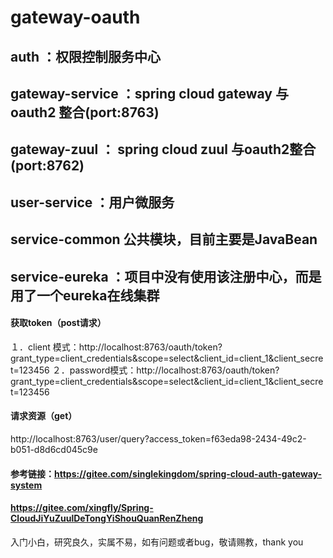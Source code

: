 # gateway-oauth
## auth ：权限控制服务中心
## gateway-service ：spring cloud gateway 与 oauth2 整合(port:8763)
## gateway-zuul ： spring cloud zuul 与oauth2整合(port:8762)
## user-service ：用户微服务
## service-common 公共模块，目前主要是JavaBean
## service-eureka ：项目中没有使用该注册中心，而是用了一个eureka在线集群
#### 获取token（post请求）
１．client 模式：http://localhost:8763/oauth/token?grant_type=client_credentials&scope=select&client_id=client_1&client_secret=123456
２．password模式：http://localhost:8763/oauth/token?grant_type=client_credentials&scope=select&client_id=client_1&client_secret=123456 

#### 请求资源（get）
http://localhost:8763/user/query?access_token=f63eda98-2434-49c2-b051-d8d6cd045c9e

#### 参考链接：https://gitee.com/singlekingdom/spring-cloud-auth-gateway-system
####            https://gitee.com/xingfly/Spring-CloudJiYuZuulDeTongYiShouQuanRenZheng
入门小白，研究良久，实属不易，如有问题或者bug，敬请赐教，thank you

